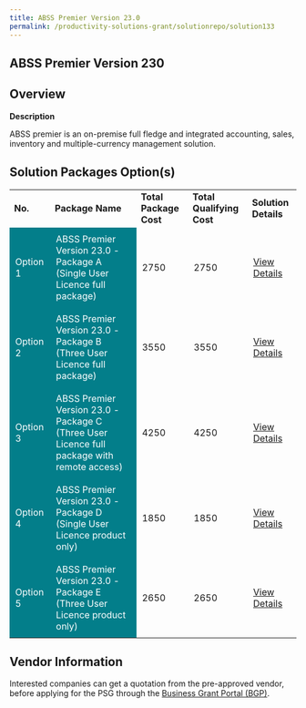 ```yaml
---
title: ABSS Premier Version 23.0
permalink: /productivity-solutions-grant/solutionrepo/solution133
---
```


## ABSS Premier Version 230

## Overview

**Description**

ABSS premier is an on-premise full fledge and integrated accounting, sales, inventory and multiple-currency management solution.

## Solution Packages Option(s)

<table>
<tr>
<td><b>No.</b></td>
<td><b>Package Name</b></td>
<td><b>Total Package Cost</b></td>
<td><b>Total Qualifying Cost</b></td>
<td><b>Solution Details</b></td>
</tr>
<tr>
<td style='padding: 10px; background-color: #037E8A; color: #FFFFFF;'>Option 1</td>
<td style='padding: 10px; background-color: #037E8A; color: #FFFFFF;'>ABSS Premier Version 23.0 - Package A (Single User Licence full package)</td>
<td style='padding: 10px;'>2750</td>
<td style='padding: 10px;'>2750</td>
<td style='padding: 10px;'><a href='https://www.gobusiness.gov.sg/images/psg/Andre_Corporate_Annex_3_Part_1.pdf' target='_blank'>View Details</a></td>
</tr>
<tr>
<td style='padding: 10px; background-color: #037E8A; color: #FFFFFF;'>Option 2</td>
<td style='padding: 10px; background-color: #037E8A; color: #FFFFFF;'>ABSS Premier Version 23.0 - Package B (Three User Licence full package)</td>
<td style='padding: 10px;'>3550</td>
<td style='padding: 10px;'>3550</td>
<td style='padding: 10px;'><a href='https://www.gobusiness.gov.sg/images/psg/Andre_Corporate_Annex_3_Part_2.pdf' target='_blank'>View Details</a></td>
</tr>
<tr>
<td style='padding: 10px; background-color: #037E8A; color: #FFFFFF;'>Option 3</td>
<td style='padding: 10px; background-color: #037E8A; color: #FFFFFF;'>ABSS Premier Version 23.0 - Package C (Three User Licence full package with remote access)</td>
<td style='padding: 10px;'>4250</td>
<td style='padding: 10px;'>4250</td>
<td style='padding: 10px;'><a href='https://www.gobusiness.gov.sg/images/psg/Andre_Corporate_Annex_3_Part_3.pdf' target='_blank'>View Details</a></td>
</tr>
<tr>
<td style='padding: 10px; background-color: #037E8A; color: #FFFFFF;'>Option 4</td>
<td style='padding: 10px; background-color: #037E8A; color: #FFFFFF;'>ABSS Premier Version 23.0 - Package D (Single User Licence product only)</td>
<td style='padding: 10px;'>1850</td>
<td style='padding: 10px;'>1850</td>
<td style='padding: 10px;'><a href='https://www.gobusiness.gov.sg/images/psg/Andre_Corporate_Annex_3_Part_4.pdf' target='_blank'>View Details</a></td>
</tr>
<tr>
<td style='padding: 10px; background-color: #037E8A; color: #FFFFFF;'>Option 5</td>
<td style='padding: 10px; background-color: #037E8A; color: #FFFFFF;'>ABSS Premier Version 23.0 - Package E (Three User Licence product only)</td>
<td style='padding: 10px;'>2650</td>
<td style='padding: 10px;'>2650</td>
<td style='padding: 10px;'><a href='https://www.gobusiness.gov.sg/images/psg/Andre_Corporate_Annex_3_Part_5.pdf' target='_blank'>View Details</a></td>
</tr>
</table>

## Vendor Information

 

Interested companies can get a quotation from the pre-approved vendor, before applying for the PSG through the <a href='https://www.businessgrants.gov.sg/' target='_blank' rel='noopener'>Business Grant Portal (BGP)</a>.

<script src="/jquery/resize-tables.js"></script>
